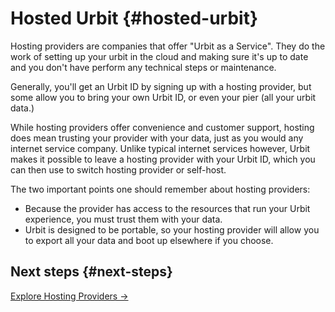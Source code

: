 # Hosted Urbit {#hosted-urbit}

Hosting providers are companies that offer "Urbit as a Service".  They do the work of setting up your urbit in the cloud and making sure it's up to date and you don't have perform any technical steps or maintenance.

Generally, you'll get an Urbit ID by signing up with a hosting provider, but some allow you to bring your own Urbit ID, or even your pier (all your urbit data.)

While hosting providers offer convenience and customer support, hosting does mean trusting your provider with your data, just as you would any internet service company. Unlike typical internet services however, Urbit makes it possible to leave a hosting provider with your Urbit ID, which you can then use to switch hosting provider or self-host. 

The two important points one should remember about hosting providers:

- Because the provider has access to the resources that run your Urbit experience, you must trust them with your data.
- Urbit is designed to be portable, so your hosting provider will allow you to export all your data and boot up elsewhere if you choose.

## Next steps {#next-steps}

[Explore Hosting Providers -&gt;](hosting-providers.md)

